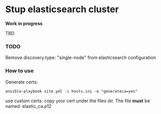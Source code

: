 # Stup elasticsearch cluster

**Work in progress**

TBD

### TODO

Remove discovery.type: "single-node" from elasticsearch configuration

### How to use

Generate certs:

```
ansible-playbook site.yml -i hosts.ini -e "generateca=yes"
```

use custom certs: copy your cert under the files dir. The file **must** be named: elastic_ca.p12
